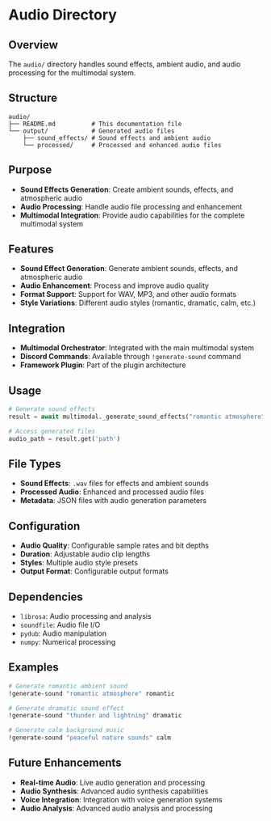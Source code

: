 # Audio Directory

## Overview
The `audio/` directory handles sound effects, ambient audio, and audio processing for the multimodal system.

## Structure
```
audio/
├── README.md          # This documentation file
└── output/            # Generated audio files
    ├── sound_effects/ # Sound effects and ambient audio
    └── processed/     # Processed and enhanced audio files
```

## Purpose
- **Sound Effects Generation**: Create ambient sounds, effects, and atmospheric audio
- **Audio Processing**: Handle audio file processing and enhancement
- **Multimodal Integration**: Provide audio capabilities for the complete multimodal system

## Features
- **Sound Effect Generation**: Generate ambient sounds, effects, and atmospheric audio
- **Audio Enhancement**: Process and improve audio quality
- **Format Support**: Support for WAV, MP3, and other audio formats
- **Style Variations**: Different audio styles (romantic, dramatic, calm, etc.)

## Integration
- **Multimodal Orchestrator**: Integrated with the main multimodal system
- **Discord Commands**: Available through `!generate-sound` command
- **Framework Plugin**: Part of the plugin architecture

## Usage
```python
# Generate sound effects
result = await multimodal._generate_sound_effects("romantic atmosphere", "romantic")

# Access generated files
audio_path = result.get('path')
```

## File Types
- **Sound Effects**: `.wav` files for effects and ambient sounds
- **Processed Audio**: Enhanced and processed audio files
- **Metadata**: JSON files with audio generation parameters

## Configuration
- **Audio Quality**: Configurable sample rates and bit depths
- **Duration**: Adjustable audio clip lengths
- **Styles**: Multiple audio style presets
- **Output Format**: Configurable output formats

## Dependencies
- `librosa`: Audio processing and analysis
- `soundfile`: Audio file I/O
- `pydub`: Audio manipulation
- `numpy`: Numerical processing

## Examples
```bash
# Generate romantic ambient sound
!generate-sound "romantic atmosphere" romantic

# Generate dramatic sound effect
!generate-sound "thunder and lightning" dramatic

# Generate calm background music
!generate-sound "peaceful nature sounds" calm
```

## Future Enhancements
- **Real-time Audio**: Live audio generation and processing
- **Audio Synthesis**: Advanced audio synthesis capabilities
- **Voice Integration**: Integration with voice generation systems
- **Audio Analysis**: Advanced audio analysis and processing 